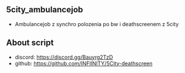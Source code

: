 ## 5city_ambulancejob
- Ambulancejob z synchro polozenia po bw i deathscreenem z 5city
## About script
- discord: https://discord.gg/Bauyrg2TzD
- github: https://github.com/INFIINITY/5City-deathscreen
